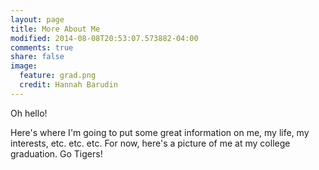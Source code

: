 ```yaml
---
layout: page
title: More About Me
modified: 2014-08-08T20:53:07.573882-04:00
comments: true
share: false
image:
  feature: grad.png
  credit: Hannah Barudin
---
```


Oh hello!

Here's where I'm going to put some great information on me, my life, my interests, etc. etc. etc. For now, here's a picture of me at my college graduation. Go Tigers!